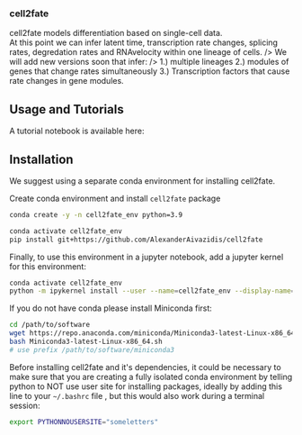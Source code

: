 ### cell2fate

cell2fate models differentiation based on single-cell data. \
At this point we can infer latent time, transcription rate changes, splicing rates, degredation rates and RNAvelocity within one lineage of cells. />
We will add new versions soon that infer: />
1.) multiple lineages
2.) modules of genes that change rates simultaneously
3.) Transcription factors that cause rate changes in gene modules.

## Usage and Tutorials

A tutorial notebook is available here:

## Installation

We suggest using a separate conda environment for installing cell2fate.

Create conda environment and install `cell2fate` package

```bash
conda create -y -n cell2fate_env python=3.9

conda activate cell2fate_env
pip install git+https://github.com/AlexanderAivazidis/cell2fate
```

Finally, to use this environment in a jupyter notebook, add a jupyter kernel for this environment:

```bash
conda activate cell2fate_env
python -m ipykernel install --user --name=cell2fate_env --display-name='Environment (cell2fate_env)'
```

If you do not have conda please install Miniconda first:

```bash
cd /path/to/software
wget https://repo.anaconda.com/miniconda/Miniconda3-latest-Linux-x86_64.sh
bash Miniconda3-latest-Linux-x86_64.sh
# use prefix /path/to/software/miniconda3
```

Before installing cell2fate and it's dependencies, it could be necessary to make sure that you are creating a fully isolated conda environment by telling python to NOT use user site for installing packages, ideally by adding this line to your `~/.bashrc` file , but this would also work during a terminal session:

```bash
export PYTHONNOUSERSITE="someletters"
```
